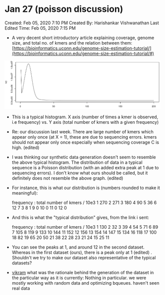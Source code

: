 # Jan 27 (poisson discussion)

Created: Feb 05, 2020 7:10 PM
Created By: Harishankar Vishwanathan
Last Edited Time: Feb 05, 2020 7:15 PM

- A very decent short introductory article explaining coverage, genome size, and total no. of kmers and the relation between them: [https://bioinformatics.uconn.edu/genome-size-estimation-tutorial/](https://bioinformatics.uconn.edu/genome-size-estimation-tutorial/#)

![Jan%2027%20poisson%20discussion/Untitled.png](Jan%2027%20poisson%20discussion/Untitled.png)

- This is a typical histogram. X axis (number of times a kmer is observed, i.e frequency) vs. Y axis (total number of kmers with a given frequency)
- Re: our discussion last week. There are large number of kmers which appear only once (at X = 1), these are due to sequencing errors. kmers should not appear only once especially when sequencing coverage C is high. (edited)
- I was thinking our synthetic data generation doesn't seem to resemble the above typical histogram. The distribution of data in a typical sequence is a Poisson distribution (with an added extra peak at 1 due to sequencing errors). I don't know what ours should be called, but it definitely does not resemble the above graph. (edited)
- For instance, this is what our distribution is (numbers rounded to make it meaningful):

    frequency : total number of kmers / 10e3
    1    270
    2    271
    3    180
    4    90
    5    36
    6    12
    7    3
    8    1
    9    0
    10    0
    11    0
    12    0

- And this is what the "typical distribution" gives, from the link i sent:

    frequency : total number of kmers / 10e3
    1        130
    2        32
    3        39
    4        54
    5        71
    6        89
    7        105
    8        119
    9        133
    10        144
    11        152
    12        156
    13        154
    14        147
    15        134
    16        118
    17        100
    18        82
    19        65
    20        50
    21        38
    22        28
    23        21
    24        15
    25        11

- You can see the peaks at 1, and around 12 in the second dataset. Whereas in the first dataset (ours), there is a peak only at 1 (edited) . Shouldn't we try to make our dataset also representative of the typical datasets?
- [vikram](https://mars-systems.slack.com/team/U2QFH3YKZ) what was the rationale behind the generation of the dataset in the particular way as it is currently: Nothing in particular. we were mostly working with random data and optimizing bqueues. haven't seen real data